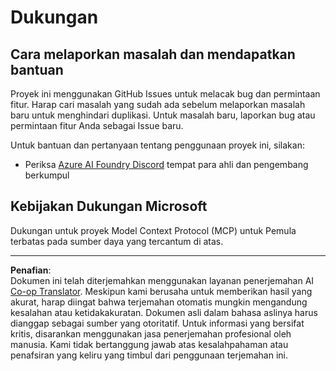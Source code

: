 <!--
CO_OP_TRANSLATOR_METADATA:
{
  "original_hash": "368870f8ab79f903ad80b6a985829516",
  "translation_date": "2025-09-18T13:41:12+00:00",
  "source_file": "SUPPORT.md",
  "language_code": "id"
}
-->
# Dukungan

## Cara melaporkan masalah dan mendapatkan bantuan  

Proyek ini menggunakan GitHub Issues untuk melacak bug dan permintaan fitur. Harap cari masalah yang sudah ada sebelum melaporkan masalah baru untuk menghindari duplikasi. Untuk masalah baru, laporkan bug atau permintaan fitur Anda sebagai Issue baru.

Untuk bantuan dan pertanyaan tentang penggunaan proyek ini, silakan:
- Periksa [Azure AI Foundry Discord](https://discord.com/invite/ByRwuEEgH4) tempat para ahli dan pengembang berkumpul

## Kebijakan Dukungan Microsoft  

Dukungan untuk proyek Model Context Protocol (MCP) untuk Pemula terbatas pada sumber daya yang tercantum di atas.

---

**Penafian**:  
Dokumen ini telah diterjemahkan menggunakan layanan penerjemahan AI [Co-op Translator](https://github.com/Azure/co-op-translator). Meskipun kami berusaha untuk memberikan hasil yang akurat, harap diingat bahwa terjemahan otomatis mungkin mengandung kesalahan atau ketidakakuratan. Dokumen asli dalam bahasa aslinya harus dianggap sebagai sumber yang otoritatif. Untuk informasi yang bersifat kritis, disarankan menggunakan jasa penerjemahan profesional oleh manusia. Kami tidak bertanggung jawab atas kesalahpahaman atau penafsiran yang keliru yang timbul dari penggunaan terjemahan ini.
